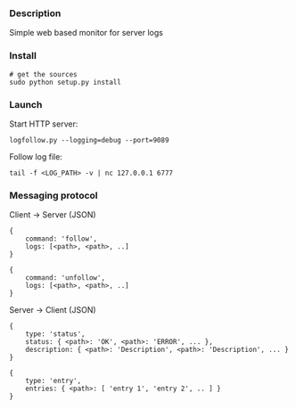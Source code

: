 ### Description

Simple web based monitor for server logs

### Install

    # get the sources
    sudo python setup.py install

### Launch

Start HTTP server:

    logfollow.py --logging=debug --port=9089

Follow log file:

    tail -f <LOG_PATH> -v | nc 127.0.0.1 6777

### Messaging protocol

Client -> Server (JSON)

    {
        command: 'follow',
        logs: [<path>, <path>, ..]
    }

    {
        command: 'unfollow',
        logs: [<path>, <path>, ..]
    }

Server -> Client (JSON)

    {
        type: 'status',
        status: { <path>: 'OK', <path>: 'ERROR', ... },
        description: { <path>: 'Description', <path>: 'Description', ... }
    }

    {
        type: 'entry',
        entries: { <path>: [ 'entry 1', 'entry 2', .. ] }
    }

